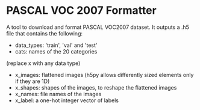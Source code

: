 # PASCAL VOC 2007 Formatter

A tool to download and format PASCAL VOC2007 dataset. It outputs a .h5 file that contains the following:

* data_types: 'train', 'val' and 'test'
* cats: names of the 20 categories

(replace x with any data type)

* x_images: flattened images (h5py allows differently sized elements only if they are 1D)
* x_shapes: shapes of the images, to reshape the flattened images
* x_names: file names of the images
* x_label: a one-hot integer vector of labels
